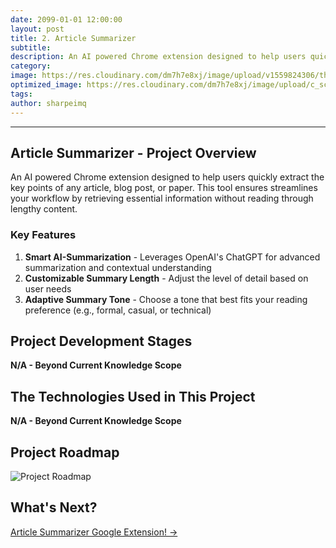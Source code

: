```yaml
---
date: 2099-01-01 12:00:00
layout: post
title: 2. Article Summarizer
subtitle:
description: An AI powered Chrome extension designed to help users quickly extract the key points of any article, blog post, or paper.
category:
image: https://res.cloudinary.com/dm7h7e8xj/image/upload/v1559824306/theme13_dshbqx.jpg
optimized_image: https://res.cloudinary.com/dm7h7e8xj/image/upload/c_scale,w_380/v1559824306/theme13_dshbqx.jpg
tags:
author: sharpeimq
---
```

---
## Article Summarizer - Project Overview 
An AI powered Chrome extension designed to help users quickly extract the key points of any article, blog post, or paper. This tool ensures streamlines your workflow by retrieving essential information without reading through lengthy content.

### Key Features
1. <strong>Smart AI-Summarization</strong> - Leverages OpenAI's ChatGPT for advanced summarization and contextual understanding
2. <strong>Customizable Summary Length</strong> - Adjust the level of detail based on user needs
3. <strong>Adaptive Summary Tone</strong> - Choose a tone that best fits your reading preference (e.g., formal, casual, or technical)

## Project Development Stages
<strong>N/A - Beyond Current Knowledge Scope</strong> 

## The Technologies Used in This Project
<strong>N/A - Beyond Current Knowledge Scope</strong> 

## Project Roadmap
<img src="{{ site.baseurl }}/assets/img/roadmap.png" alt="Project Roadmap" class="roadmap-img">

## What's Next?  
<a href="{{ site.baseurl }}/article-summarizer/" class="next-project-link">
  Article Summarizer Google Extension! →
</a>